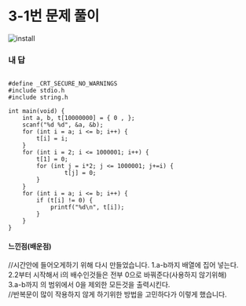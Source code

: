 # 3-1번 문제 풀이
![install](https://user-images.githubusercontent.com/81015704/118216966-7c24e000-b4af-11eb-91c2-2bc329cb5945.png)

### 내 답
<pre><code>
#define _CRT_SECURE_NO_WARNINGS
#include stdio.h
#include string.h

int main(void) {
	int a, b, t[10000000] = { 0 , };
	scanf("%d %d", &a, &b);
	for (int i = a; i <= b; i++) {
		t[i] = i;
	}
	for (int i = 2; i <= 1000001; i++) {
		t[1] = 0;
		for (int j = i*2; j <= 1000001; j+=i) {
				t[j] = 0;
		}
	}
	for (int i = a; i <= b; i++) {
		if (t[i] != 0) {
			printf("%d\n", t[i]);
		}
	}
}
</code></pre>


#### 느낀점(배운점)
//시간안에 들어오게하기 위해 다시 만들었습니다.
1.a-b까지 배열에 집어 넣는다.<br>
2.2부터 시작해서 i의 배수인것들은 전부 0으로 바꿔준다(사용하지 않기위해)<br>
3.a-b까지 의 범위에서 0을 제외한 모든것을 출력시킨다.<br>
//반복문이 많이 작용하지 않게 하기위한 방법을 고민하다가 이렇게 했습니다.
